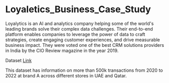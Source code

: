 # Loyaletics_Business_Case_Study
Loyalytics is an AI and analytics company helping some of the world's leading brands solve their complex data challenges. Their end-to-end platform enables companies to leverage the power of data to craft strategies, create engaging customer experiences, and drive measurable business impact. They were voted one of the best CRM solutions providers in India by the CIO Review magazine in the year 2019.

Dataset [Link](https://drive.google.com/file/d/1D5aS3Ynq8RJBtnNZmQWgreqILT6P2dOF/view?usp=sharing)

This dataset has information on more than 500k transactions from 2020 to 2022 at brand A across different stores in UAE and Qatar. 
